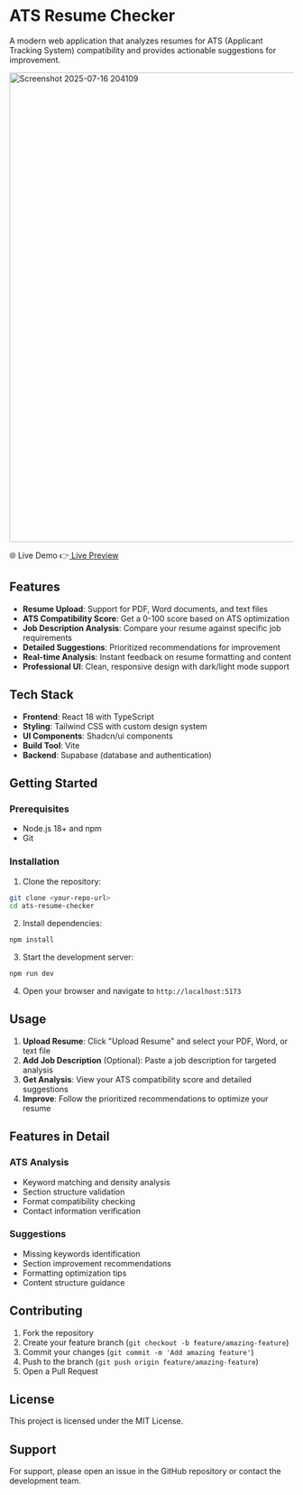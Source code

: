 # ATS Resume Checker

A modern web application that analyzes resumes for ATS (Applicant Tracking System) compatibility and provides actionable suggestions for improvement.

<img width="1875" height="832" alt="Screenshot 2025-07-16 204109" src="https://github.com/user-attachments/assets/1be252c5-b62d-4ace-b8e2-4ef19a12e671" />

🌐 Live Demo     👉[ Live Preview](https://68dd576eb5225257dbb7ce01--ats-score-check.netlify.app/)
 

## Features

- **Resume Upload**: Support for PDF, Word documents, and text files
- **ATS Compatibility Score**: Get a 0-100 score based on ATS optimization
- **Job Description Analysis**: Compare your resume against specific job requirements
- **Detailed Suggestions**: Prioritized recommendations for improvement
- **Real-time Analysis**: Instant feedback on resume formatting and content
- **Professional UI**: Clean, responsive design with dark/light mode support

## Tech Stack

- **Frontend**: React 18 with TypeScript
- **Styling**: Tailwind CSS with custom design system
- **UI Components**: Shadcn/ui components
- **Build Tool**: Vite
- **Backend**: Supabase (database and authentication)

## Getting Started

### Prerequisites

- Node.js 18+ and npm
- Git

### Installation

1. Clone the repository:
```bash
git clone <your-repo-url>
cd ats-resume-checker
```

2. Install dependencies:
```bash
npm install
```

3. Start the development server:
```bash
npm run dev
```

4. Open your browser and navigate to `http://localhost:5173`

## Usage

1. **Upload Resume**: Click "Upload Resume" and select your PDF, Word, or text file
2. **Add Job Description** (Optional): Paste a job description for targeted analysis
3. **Get Analysis**: View your ATS compatibility score and detailed suggestions
4. **Improve**: Follow the prioritized recommendations to optimize your resume

## Features in Detail

### ATS Analysis
- Keyword matching and density analysis
- Section structure validation
- Format compatibility checking
- Contact information verification

### Suggestions
- Missing keywords identification
- Section improvement recommendations
- Formatting optimization tips
- Content structure guidance

## Contributing

1. Fork the repository
2. Create your feature branch (`git checkout -b feature/amazing-feature`)
3. Commit your changes (`git commit -m 'Add amazing feature'`)
4. Push to the branch (`git push origin feature/amazing-feature`)
5. Open a Pull Request

## License

This project is licensed under the MIT License.

## Support

For support, please open an issue in the GitHub repository or contact the development team.
